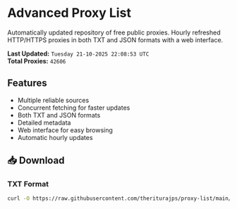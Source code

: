 # Advanced Proxy List

Automatically updated repository of free public proxies. Hourly refreshed HTTP/HTTPS proxies in both TXT and JSON formats with a web interface.

**Last Updated:** `Tuesday 21-10-2025 22:08:53 UTC`  
**Total Proxies:** `42606`

## Features
- Multiple reliable sources
- Concurrent fetching for faster updates
- Both TXT and JSON formats
- Detailed metadata
- Web interface for easy browsing
- Automatic hourly updates

## 📥 Download

### TXT Format
```bash
curl -O https://raw.githubusercontent.com/theriturajps/proxy-list/main/proxies.txt